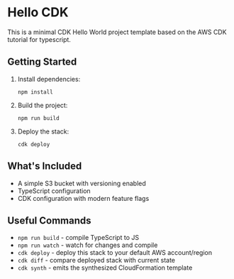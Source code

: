 # Hello CDK

This is a minimal CDK Hello World project template based on the AWS CDK tutorial for typescript.

## Getting Started

1. Install dependencies:
   ```
   npm install
   ```

2. Build the project:
   ```
   npm run build
   ```

3. Deploy the stack:
   ```
   cdk deploy
   ```

## What's Included

- A simple S3 bucket with versioning enabled
- TypeScript configuration
- CDK configuration with modern feature flags

## Useful Commands

- `npm run build` - compile TypeScript to JS
- `npm run watch` - watch for changes and compile
- `cdk deploy` - deploy this stack to your default AWS account/region
- `cdk diff` - compare deployed stack with current state
- `cdk synth` - emits the synthesized CloudFormation template
